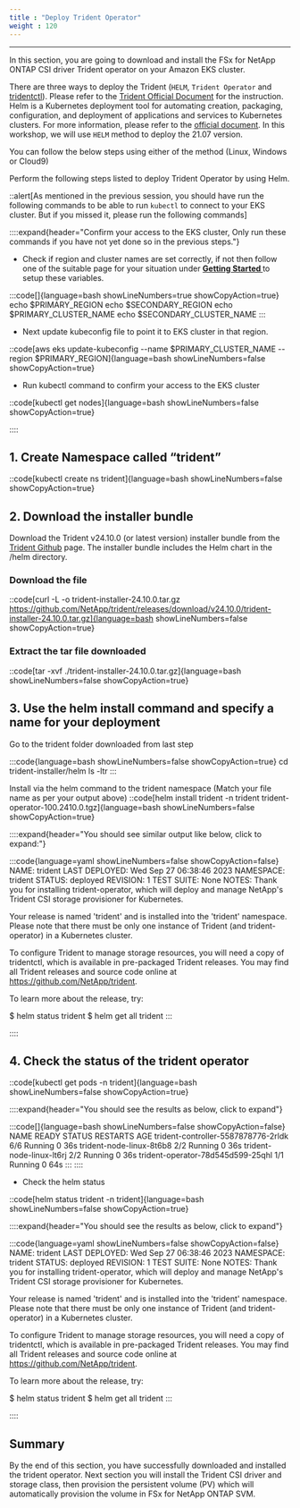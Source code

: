 ```yaml
---
title : "Deploy Trident Operator"
weight : 120
---
```

-------------------------------------------------------------

In this section, you are going to download and install the FSx for NetApp ONTAP CSI driver Trident operator on your Amazon EKS cluster.

There are three ways to deploy the Trident (`HELM`,  `Trident Operator` and [tridentctl](https://netapp-trident.readthedocs.io/en/stable-v18.07/reference/tridentctl.html)). Please refer to the [Trident Official Document](https://netapp-trident.readthedocs.io/en/latest/kubernetes/fsx.html) for the instruction. Helm is a Kubernetes deployment tool for automating creation, packaging, configuration, and deployment of applications and services to Kubernetes clusters. For more information, please refer to the [official document](https://helm.sh/docs/). In this workshop, we will use `HELM` method to deploy the 21.07 version.

You can follow the below steps using either of the method (Linux, Windows or Cloud9)

Perform the following steps listed to deploy Trident Operator by using Helm. 

::alert[As mentioned in the previous session, you should have run the following commands to be able to run `kubectl` to connect to your EKS cluster. But if you missed it, please run the following commands]

::::expand{header="Confirm your access to the EKS cluster, Only run these commands if you have not yet done so in the previous steps."}

- Check if region and cluster names are set correctly, if not then follow one of the suitable page for your situation under **[Getting Started ](/020-setup)** to setup these variables. 


:::code[]{language=bash showLineNumbers=true showCopyAction=true}
echo $PRIMARY_REGION
echo $SECONDARY_REGION
echo $PRIMARY_CLUSTER_NAME
echo $SECONDARY_CLUSTER_NAME
:::

- Next update kubeconfig file to point it to EKS cluster in that region.

::code[aws eks update-kubeconfig --name $PRIMARY_CLUSTER_NAME --region $PRIMARY_REGION]{language=bash showLineNumbers=false showCopyAction=true}

- Run kubectl command to confirm your access to the EKS cluster

::code[kubectl get nodes]{language=bash showLineNumbers=false showCopyAction=true}

::::

## 1. Create Namespace called “trident”

::code[kubectl create ns trident]{language=bash showLineNumbers=false showCopyAction=true}

## 2. Download the installer bundle

Download the Trident v24.10.0 (or latest version) installer bundle from the [Trident Github](https://github.com/netapp/trident/releases) page. The installer bundle includes the Helm chart in the /helm directory.

### Download the file

::code[curl -L -o trident-installer-24.10.0.tar.gz https://github.com/NetApp/trident/releases/download/v24.10.0/trident-installer-24.10.0.tar.gz]{language=bash showLineNumbers=false showCopyAction=true}

### Extract the tar file downloaded

::code[tar -xvf ./trident-installer-24.10.0.tar.gz]{language=bash showLineNumbers=false showCopyAction=true}

## 3. Use the helm install command and specify a name for your deployment

Go to the trident folder downloaded from last step

:::code{language=bash showLineNumbers=false showCopyAction=true}
cd trident-installer/helm
ls -ltr
:::


Install via the helm command to the trident namespace (Match your file name as per your output above)
::code[helm install trident -n trident trident-operator-100.2410.0.tgz]{language=bash showLineNumbers=false showCopyAction=true}


::::expand{header="You should see similar output like below, click to expand:"}

:::code{language=yaml showLineNumbers=false showCopyAction=false}
NAME: trident
LAST DEPLOYED: Wed Sep 27 06:38:46 2023
NAMESPACE: trident
STATUS: deployed
REVISION: 1
TEST SUITE: None
NOTES:
Thank you for installing trident-operator, which will deploy and manage NetApp's Trident CSI
storage provisioner for Kubernetes.

Your release is named 'trident' and is installed into the 'trident' namespace.
Please note that there must be only one instance of Trident (and trident-operator) in a Kubernetes cluster.

To configure Trident to manage storage resources, you will need a copy of tridentctl, which is
available in pre-packaged Trident releases.  You may find all Trident releases and source code
online at https://github.com/NetApp/trident.

To learn more about the release, try:

  $ helm status trident
  $ helm get all trident
:::

::::

## 4. Check the status of the trident operator

::code[kubectl get pods -n trident]{language=bash showLineNumbers=false showCopyAction=true}

::::expand{header="You should see the results as below, click to expand"}

:::code[]{language=bash showLineNumbers=false showCopyAction=false}
NAME                                  READY   STATUS    RESTARTS   AGE
trident-controller-5587878776-2rldk   6/6     Running   0          36s
trident-node-linux-8t6b8              2/2     Running   0          36s
trident-node-linux-lt6rj              2/2     Running   0          36s
trident-operator-78d545d599-25qhl     1/1     Running   0          64s
:::
::::

- Check the helm status

::code[helm status trident -n trident]{language=bash showLineNumbers=false showCopyAction=true}


::::expand{header="You should see the results as below, click to expand"}

:::code{language=yaml showLineNumbers=false showCopyAction=false}
NAME: trident
LAST DEPLOYED: Wed Sep 27 06:38:46 2023
NAMESPACE: trident
STATUS: deployed
REVISION: 1
TEST SUITE: None
NOTES:
Thank you for installing trident-operator, which will deploy and manage NetApp's Trident CSI
storage provisioner for Kubernetes.

Your release is named 'trident' and is installed into the 'trident' namespace.
Please note that there must be only one instance of Trident (and trident-operator) in a Kubernetes cluster.

To configure Trident to manage storage resources, you will need a copy of tridentctl, which is
available in pre-packaged Trident releases.  You may find all Trident releases and source code
online at https://github.com/NetApp/trident.

To learn more about the release, try:

  $ helm status trident
  $ helm get all trident
:::

::::

## Summary

By the end of this section, you have successfully downloaded and installed the trident operator. Next section you will install the Trident CSI driver and storage class, then provision the persistent volume (PV) which will automatically provision the volume in FSx for NetApp ONTAP SVM.
